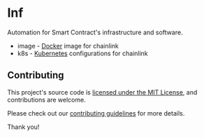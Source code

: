# Inf

Automation for Smart Contract's infrastructure and software.

  * image - [Docker](https://www.docker.com/) image for chainlink
  * k8s - [Kubernetes](https://kubernetes.io/) configurations for chainlink

## Contributing

This project's source code is [licensed under the MIT License](https://github.com/smartcontractkit/chainlink/blob/master/LICENSE), and contributions are welcome.

Please check out our [contributing guidelines](./docs/CONTRIBUTING.md) for more details.

Thank you!
